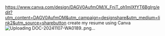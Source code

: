 https://www.canva.com/design/DAGV0AufmOM/X_FniT_oh1mIXfYT6BgIrg/edit?utm_content=DAGV0AufmOM&utm_campaign=designshare&utm_medium=link2&utm_source=sharebutton
 create my resume using Canva
![Uploading DOC-20241107-WA0189..png…]()
